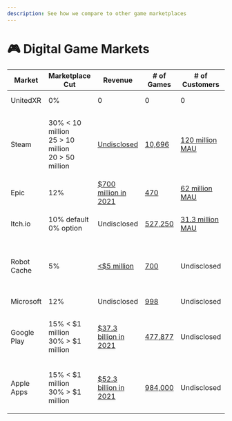 ```yaml
---
description: See how we compare to other game marketplaces
---
```


# 🎮 Digital Game Markets

| Market      | Marketplace Cut                                                    | Revenue                                                                                                                                                           | # of Games                                                                                                                                                                                                             | # of Customers                                                                                                                                                              | Resale Royalty                     | Code          | Blockchain  |
| ----------- | ------------------------------------------------------------------ | ----------------------------------------------------------------------------------------------------------------------------------------------------------------- | ---------------------------------------------------------------------------------------------------------------------------------------------------------------------------------------------------------------------- | --------------------------------------------------------------------------------------------------------------------------------------------------------------------------- | ---------------------------------- | ------------- | ----------- |
| UnitedXR    | 0%                                                                 | 0                                                                                                                                                                 | 0                                                                                                                                                                                                                      | 0                                                                                                                                                                           | Publisher decides                  | Open-source   | Undecided   |
| Steam       | <p>30% &#x3C; 10 million<br>25 > 10 million<br>20 > 50 million</p> | [Undisclosed](https://gameworldobserver.com/2022/03/09/steam-welcomed-over-30-million-new-purchasers-in-2021-with-players-spending-4-3-million-years-on-platform) | [10,696](https://www.statista.com/statistics/552623/number-games-released-steam/#:\~:text=The%20platform%20initially%20released%20just,on%20the%20platform%20so%20far.)                                                | [120 million MAU](https://www.statista.com/statistics/308330/number-stream-users/)                                                                                          | No resales                         | Closed-source | Centralized |
| Epic        | 12%                                                                | [$700 million in 2021](https://earthweb.com/epic-games-store-statistics/)                                                                                         | [470](https://earthweb.com/epic-games-store-statistics/)                                                                                                                                                               | [62 million MAU](https://www.statista.com/statistics/1234012/number-epic-games-store-users/)                                                                                | No resales                         | Closed-source | Centralized |
| Itch.io     | <p>10% default<br>0% option</p>                                    | Undisclosed                                                                                                                                                       | [527,250](https://itch.io/games)                                                                                                                                                                                       | [31.3 million MAU](https://www.polygon.com/22396021/itchio-epic-games-store-windows-pc-apps#:\~:text=The%20addition%20will%20put%20itch,itch.io%20to%20Epic's%20customers.) | No resales                         | Closed-source | Centralized |
| Robot Cache | 5%                                                                 | [<$5 million](https://www.zoominfo.com/c/robot-cache/449314291)                                                                                                   | [700](https://venturebeat.com/2018/12/11/robotcache-signs-22-publishers-with-700-games-for-blockchain-app-store/#:\~:text=RobotCache%20has%2022%20publishers%20and,blockchain%2Dbased%20alternative%20to%20Steam.)     | Undisclosed                                                                                                                                                                 | <p>75% publisher<br>25% seller</p> | Closed-source | Casper      |
| Microsoft   | 12%                                                                | Undisclosed                                                                                                                                                       | [998](https://www.microsoft.com/en-us/store/best-selling/games/pc)                                                                                                                                                     | Undisclosed                                                                                                                                                                 | No resales                         | Closed-source | Centralized |
| Google Play | <p>15% &#x3C; $1 million<br>30% > $1 million</p>                   | [$37.3 billion in 2021](https://www.businessofapps.com/data/app-revenues/)                                                                                        | [477,877](https://www.statista.com/statistics/780229/number-of-available-gaming-apps-in-the-google-play-store-quarter/#:\~:text=This%20statistic%20gives%20information%20on,compared%20to%20the%20previous%20quarter.) | Undisclosed                                                                                                                                                                 | No resales                         | Closed-source | Centralized |
| Apple Apps  | <p>15% &#x3C; $1 million<br>30% > $1 million</p>                   | [$52.3 billion in 2021](https://www.businessofapps.com/data/app-revenues/)                                                                                        | [984,000](https://www.businessofapps.com/data/app-stores/)                                                                                                                                                             | Undisclosed                                                                                                                                                                 | No resales                         | Closed-source | Centralized |
